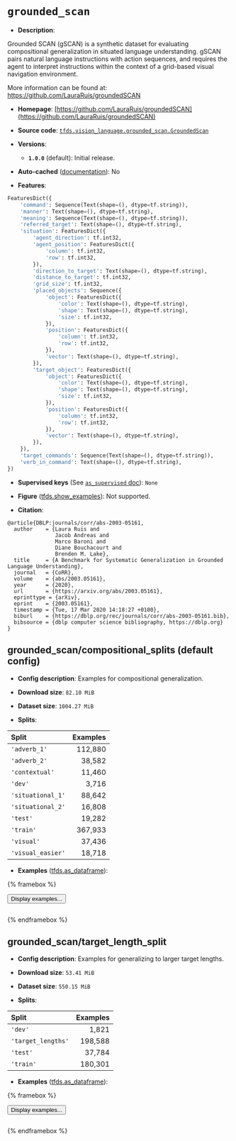 <div itemscope itemtype="http://schema.org/Dataset">
  <div itemscope itemprop="includedInDataCatalog" itemtype="http://schema.org/DataCatalog">
    <meta itemprop="name" content="TensorFlow Datasets" />
  </div>
  <meta itemprop="name" content="grounded_scan" />
  <meta itemprop="description" content="Grounded SCAN (gSCAN) is a synthetic dataset for evaluating compositional&#10;generalization in situated language understanding. gSCAN pairs natural language&#10;instructions with action sequences, and requires the agent to interpret&#10;instructions within the context of a grid-based visual navigation environment.&#10;&#10;More information can be found at: https://github.com/LauraRuis/groundedSCAN&#10;&#10;To use this dataset:&#10;&#10;```python&#10;import tensorflow_datasets as tfds&#10;&#10;ds = tfds.load(&#x27;grounded_scan&#x27;, split=&#x27;train&#x27;)&#10;for ex in ds.take(4):&#10;  print(ex)&#10;```&#10;&#10;See [the guide](https://www.tensorflow.org/datasets/overview) for more&#10;informations on [tensorflow_datasets](https://www.tensorflow.org/datasets).&#10;&#10;" />
  <meta itemprop="url" content="https://www.tensorflow.org/datasets/catalog/grounded_scan" />
  <meta itemprop="sameAs" content="https://github.com/LauraRuis/groundedSCAN" />
  <meta itemprop="citation" content="@article{DBLP:journals/corr/abs-2003-05161,&#10;  author    = {Laura Ruis and&#10;               Jacob Andreas and&#10;               Marco Baroni and&#10;               Diane Bouchacourt and&#10;               Brenden M. Lake},&#10;  title     = {A Benchmark for Systematic Generalization in Grounded Language Understanding},&#10;  journal   = {CoRR},&#10;  volume    = {abs/2003.05161},&#10;  year      = {2020},&#10;  url       = {https://arxiv.org/abs/2003.05161},&#10;  eprinttype = {arXiv},&#10;  eprint    = {2003.05161},&#10;  timestamp = {Tue, 17 Mar 2020 14:18:27 +0100},&#10;  biburl    = {https://dblp.org/rec/journals/corr/abs-2003-05161.bib},&#10;  bibsource = {dblp computer science bibliography, https://dblp.org}&#10;}" />
</div>

# `grounded_scan`


*   **Description**:

Grounded SCAN (gSCAN) is a synthetic dataset for evaluating compositional
generalization in situated language understanding. gSCAN pairs natural language
instructions with action sequences, and requires the agent to interpret
instructions within the context of a grid-based visual navigation environment.

More information can be found at: https://github.com/LauraRuis/groundedSCAN

*   **Homepage**:
    [https://github.com/LauraRuis/groundedSCAN](https://github.com/LauraRuis/groundedSCAN)

*   **Source code**:
    [`tfds.vision_language.grounded_scan.GroundedScan`](https://github.com/tensorflow/datasets/tree/master/tensorflow_datasets/vision_language/grounded_scan/grounded_scan.py)

*   **Versions**:

    *   **`1.0.0`** (default): Initial release.

*   **Auto-cached**
    ([documentation](https://www.tensorflow.org/datasets/performances#auto-caching)):
    No

*   **Features**:

```python
FeaturesDict({
    'command': Sequence(Text(shape=(), dtype=tf.string)),
    'manner': Text(shape=(), dtype=tf.string),
    'meaning': Sequence(Text(shape=(), dtype=tf.string)),
    'referred_target': Text(shape=(), dtype=tf.string),
    'situation': FeaturesDict({
        'agent_direction': tf.int32,
        'agent_position': FeaturesDict({
            'column': tf.int32,
            'row': tf.int32,
        }),
        'direction_to_target': Text(shape=(), dtype=tf.string),
        'distance_to_target': tf.int32,
        'grid_size': tf.int32,
        'placed_objects': Sequence({
            'object': FeaturesDict({
                'color': Text(shape=(), dtype=tf.string),
                'shape': Text(shape=(), dtype=tf.string),
                'size': tf.int32,
            }),
            'position': FeaturesDict({
                'column': tf.int32,
                'row': tf.int32,
            }),
            'vector': Text(shape=(), dtype=tf.string),
        }),
        'target_object': FeaturesDict({
            'object': FeaturesDict({
                'color': Text(shape=(), dtype=tf.string),
                'shape': Text(shape=(), dtype=tf.string),
                'size': tf.int32,
            }),
            'position': FeaturesDict({
                'column': tf.int32,
                'row': tf.int32,
            }),
            'vector': Text(shape=(), dtype=tf.string),
        }),
    }),
    'target_commands': Sequence(Text(shape=(), dtype=tf.string)),
    'verb_in_command': Text(shape=(), dtype=tf.string),
})
```

*   **Supervised keys** (See
    [`as_supervised` doc](https://www.tensorflow.org/datasets/api_docs/python/tfds/load#args)):
    `None`

*   **Figure**
    ([tfds.show_examples](https://www.tensorflow.org/datasets/api_docs/python/tfds/visualization/show_examples)):
    Not supported.

*   **Citation**:

```
@article{DBLP:journals/corr/abs-2003-05161,
  author    = {Laura Ruis and
               Jacob Andreas and
               Marco Baroni and
               Diane Bouchacourt and
               Brenden M. Lake},
  title     = {A Benchmark for Systematic Generalization in Grounded Language Understanding},
  journal   = {CoRR},
  volume    = {abs/2003.05161},
  year      = {2020},
  url       = {https://arxiv.org/abs/2003.05161},
  eprinttype = {arXiv},
  eprint    = {2003.05161},
  timestamp = {Tue, 17 Mar 2020 14:18:27 +0100},
  biburl    = {https://dblp.org/rec/journals/corr/abs-2003-05161.bib},
  bibsource = {dblp computer science bibliography, https://dblp.org}
}
```


## grounded_scan/compositional_splits (default config)

*   **Config description**: Examples for compositional generalization.

*   **Download size**: `82.10 MiB`

*   **Dataset size**: `1004.27 MiB`

*   **Splits**:

Split             | Examples
:---------------- | -------:
`'adverb_1'`      | 112,880
`'adverb_2'`      | 38,582
`'contextual'`    | 11,460
`'dev'`           | 3,716
`'situational_1'` | 88,642
`'situational_2'` | 16,808
`'test'`          | 19,282
`'train'`         | 367,933
`'visual'`        | 37,436
`'visual_easier'` | 18,718

*   **Examples**
    ([tfds.as_dataframe](https://www.tensorflow.org/datasets/api_docs/python/tfds/as_dataframe)):

<!-- mdformat off(HTML should not be auto-formatted) -->

{% framebox %}

<button id="displaydataframe">Display examples...</button>
<div id="dataframecontent" style="overflow-x:auto"></div>
<script src="https://www.gstatic.com/external_hosted/jquery2.min.js"></script>
<script>
var url = "https://storage.googleapis.com/tfds-data/visualization/dataframe/grounded_scan-compositional_splits-1.0.0.html";
$(document).ready(() => {
  $("#displaydataframe").click((event) => {
    // Disable the button after clicking (dataframe loaded only once).
    $("#displaydataframe").prop("disabled", true);

    // Pre-fetch and display the content
    $.get(url, (data) => {
      $("#dataframecontent").html(data);
    }).fail(() => {
      $("#dataframecontent").html(
        'Error loading examples. If the error persist, please open '
        + 'a new issue.'
      );
    });
  });
});
</script>

{% endframebox %}

<!-- mdformat on -->

## grounded_scan/target_length_split

*   **Config description**: Examples for generalizing to larger target lengths.

*   **Download size**: `53.41 MiB`

*   **Dataset size**: `550.15 MiB`

*   **Splits**:

Split              | Examples
:----------------- | -------:
`'dev'`            | 1,821
`'target_lengths'` | 198,588
`'test'`           | 37,784
`'train'`          | 180,301

*   **Examples**
    ([tfds.as_dataframe](https://www.tensorflow.org/datasets/api_docs/python/tfds/as_dataframe)):

<!-- mdformat off(HTML should not be auto-formatted) -->

{% framebox %}

<button id="displaydataframe">Display examples...</button>
<div id="dataframecontent" style="overflow-x:auto"></div>
<script src="https://www.gstatic.com/external_hosted/jquery2.min.js"></script>
<script>
var url = "https://storage.googleapis.com/tfds-data/visualization/dataframe/grounded_scan-target_length_split-1.0.0.html";
$(document).ready(() => {
  $("#displaydataframe").click((event) => {
    // Disable the button after clicking (dataframe loaded only once).
    $("#displaydataframe").prop("disabled", true);

    // Pre-fetch and display the content
    $.get(url, (data) => {
      $("#dataframecontent").html(data);
    }).fail(() => {
      $("#dataframecontent").html(
        'Error loading examples. If the error persist, please open '
        + 'a new issue.'
      );
    });
  });
});
</script>

{% endframebox %}

<!-- mdformat on -->